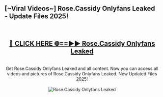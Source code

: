 <h2>[~Viral Videos~] Rose.Cassidy Onlyfans Leaked - Update Files 2025!</h2>
<br>
<div align="center">
<h2><a href="https://betterlinks.top/A2PfLJ" rel="nofollow">🔴 CLICK HERE 🌐==►► Rose.Cassidy Onlyfans Leaked</a></h2>
<br>
Get Rose.Cassidy Onlyfans Leaked and all content. Now you can access all videos and pictures of Rose.Cassidy Onlyfans Leaked. New Updated Files 2025!
<br>
<br>
<a href="https://betterlinks.top/A2PfLJ" rel="nofollow" data-target="animated-image.originalLink"><img src="https://i.ibb.co.com/WyWwxjT/player-gif2.gif" alt="Rose.Cassidy Onlyfans Leaked" style="max-width: 100%; display: inline-block;" data-target="animated-image.originalImage"></a>
</div>
<br>
